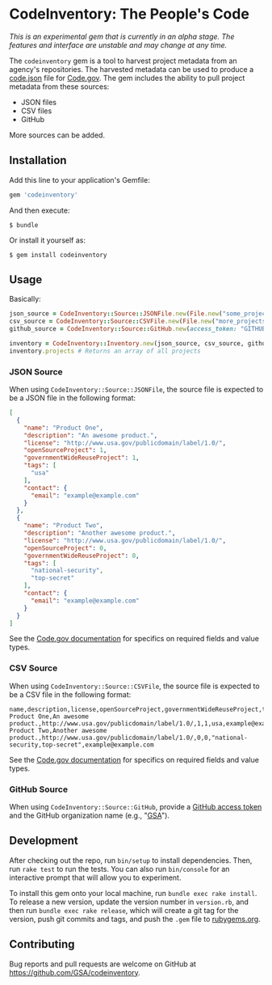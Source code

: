 # CodeInventory: The People's Code

*_This is an experimental gem that is currently in an alpha stage. The features and interface are unstable and may change at any time._*

The `codeinventory` gem is a tool to harvest project metadata from an agency's repositories. The harvested metadata can be used to produce a [code.json](https://code.gov/#/policy-guide/docs/compliance/inventory-code) file for [Code.gov](https://code.gov/). The gem includes the ability to pull project metadata from these sources:

* JSON files
* CSV files
* GitHub

More sources can be added.

## Installation

Add this line to your application's Gemfile:

```ruby
gem 'codeinventory'
```

And then execute:

    $ bundle

Or install it yourself as:

    $ gem install codeinventory

## Usage

Basically:

```ruby
json_source = CodeInventory::Source::JSONFile.new(File.new("some_projects.json"))
csv_source = CodeInventory::Source::CSVFile.new(File.new("more_projects.csv"))
github_source = CodeInventory::Source::GitHub.new(access_token: "GITHUB_ACCESS_TOKEN", org: "github_org_name")

inventory = CodeInventory::Inventory.new(json_source, csv_source, github_source)
inventory.projects # Returns an array of all projects
```

### JSON Source

When using `CodeInventory::Source::JSONFile`, the source file is expected to be a JSON file in the following format:

```json
[
  {
    "name": "Product One",
    "description": "An awesome product.",
    "license": "http://www.usa.gov/publicdomain/label/1.0/",
    "openSourceProject": 1,
    "governmentWideReuseProject": 1,
    "tags": [
      "usa"
    ],
    "contact": {
      "email": "example@example.com"
    }
  },
  {
    "name": "Product Two",
    "description": "Another awesome product.",
    "license": "http://www.usa.gov/publicdomain/label/1.0/",
    "openSourceProject": 0,
    "governmentWideReuseProject": 0,
    "tags": [
      "national-security",
      "top-secret"
    ],
    "contact": {
      "email": "example@example.com"
    }
  }
]

```

See the [Code.gov documentation](https://code.gov/#/policy-guide/docs/compliance/inventory-code) for specifics on required fields and value types.

### CSV Source

When using `CodeInventory::Source::CSVFile`, the source file is expected to be a CSV file in the following format:

```csv
name,description,license,openSourceProject,governmentWideReuseProject,tags,contact.email
Product One,An awesome product.,http://www.usa.gov/publicdomain/label/1.0/,1,1,usa,example@example.com
Product Two,Another awesome product.,http://www.usa.gov/publicdomain/label/1.0/,0,0,"national-security,top-secret",example@example.com
```

See the [Code.gov documentation](https://code.gov/#/policy-guide/docs/compliance/inventory-code) for specifics on required fields and value types.

### GitHub Source

When using `CodeInventory::Source::GitHub`, provide a [GitHub access token](https://developer.github.com/v3/oauth/) and the GitHub organization name (e.g., "[GSA](https://github.com/GSA/)").

## Development

After checking out the repo, run `bin/setup` to install dependencies. Then, run `rake test` to run the tests. You can also run `bin/console` for an interactive prompt that will allow you to experiment.

To install this gem onto your local machine, run `bundle exec rake install`. To release a new version, update the version number in `version.rb`, and then run `bundle exec rake release`, which will create a git tag for the version, push git commits and tags, and push the `.gem` file to [rubygems.org](https://rubygems.org).

## Contributing

Bug reports and pull requests are welcome on GitHub at https://github.com/GSA/codeinventory.
